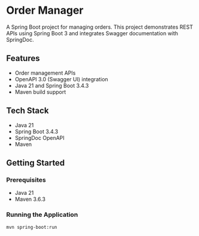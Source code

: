 # Order Manager

A Spring Boot project for managing orders. This project demonstrates REST APIs using Spring Boot 3 and integrates Swagger documentation with SpringDoc.

## Features
- Order management APIs
- OpenAPI 3.0 (Swagger UI) integration
- Java 21 and Spring Boot 3.4.3
- Maven build support

## Tech Stack
- Java 21
- Spring Boot 3.4.3
- SpringDoc OpenAPI
- Maven

## Getting Started

### Prerequisites
- Java 21
- Maven 3.6.3

### Running the Application
```bash
mvn spring-boot:run
